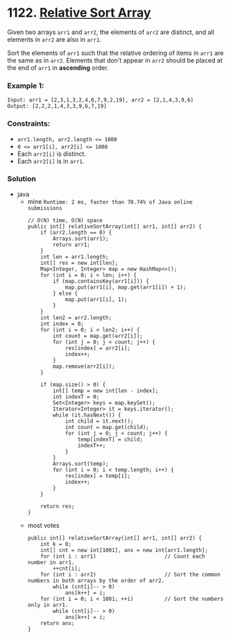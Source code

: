 #  1122. [Relative Sort Array](https://leetcode.com/problems/relative-sort-array/)

Given two arrays `arr1` and `arr2`, the elements of `arr2` are distinct, and all elements in `arr2` are also in `arr1`.

Sort the elements of `arr1` such that the relative ordering of items in `arr1` are the same as in `arr2`.  Elements that don't appear in `arr2` should be placed at the end of `arr1` in **ascending** order.

 

### Example 1:
```
Input: arr1 = [2,3,1,3,2,4,6,7,9,2,19], arr2 = [2,1,4,3,9,6]
Output: [2,2,2,1,4,3,3,9,6,7,19]
```

### Constraints:
* `arr1.length, arr2.length <= 1000`
* `0 <= arr1[i], arr2[i] <= 1000`
* Each `arr2[i]` is distinct.
* Each `arr2[i]` is in `arr1`.

### Solution

* java
  * mine `Runtime: 2 ms, faster than 70.74% of Java online submissions`
    ```
    // O(N) time, O(N) space
    public int[] relativeSortArray(int[] arr1, int[] arr2) {
        if (arr2.length == 0) {
            Arrays.sort(arr1);
            return arr1;
        }
        int len = arr1.length;
        int[] res = new int[len];
        Map<Integer, Integer> map = new HashMap<>();
        for (int i = 0; i < len; i++) {
            if (map.containsKey(arr1[i])) {
                map.put(arr1[i], map.get(arr1[i]) + 1);
            } else {
                map.put(arr1[i], 1);
            }
        }
        int len2 = arr2.length;
        int index = 0;
        for (int i = 0; i < len2; i++) {
            int count = map.get(arr2[i]);
            for (int j = 0; j < count; j++) {
                res[index] = arr2[i];
                index++;
            }
            map.remove(arr2[i]);
        }
    
        if (map.size() > 0) {
            int[] temp = new int[len - index];
            int indexT = 0;
            Set<Integer> keys = map.keySet();
            Iterator<Integer> it = keys.iterator();
            while (it.hasNext()) {
                int child = it.next();
                int count = map.get(child);
                for (int j = 0; j < count; j++) {
                    temp[indexT] = child;
                    indexT++;
                }
            }
            Arrays.sort(temp);
            for (int i = 0; i < temp.length; i++) {
                res[index] = temp[i];
                index++;
            }
        }
    
        return res;
    }
    ```
  * most votes
    ```
    public int[] relativeSortArray(int[] arr1, int[] arr2) {
        int k = 0;
        int[] cnt = new int[1001], ans = new int[arr1.length];
        for (int i : arr1)                      // Count each number in arr1.
            ++cnt[i];
        for (int i : arr2)                      // Sort the common numbers in both arrays by the order of arr2.
            while (cnt[i]-- > 0)
                ans[k++] = i;
        for (int i = 0; i < 1001; ++i)          // Sort the numbers only in arr1.
            while (cnt[i]-- > 0)
                ans[k++] = i;
        return ans;
    }
    ```
